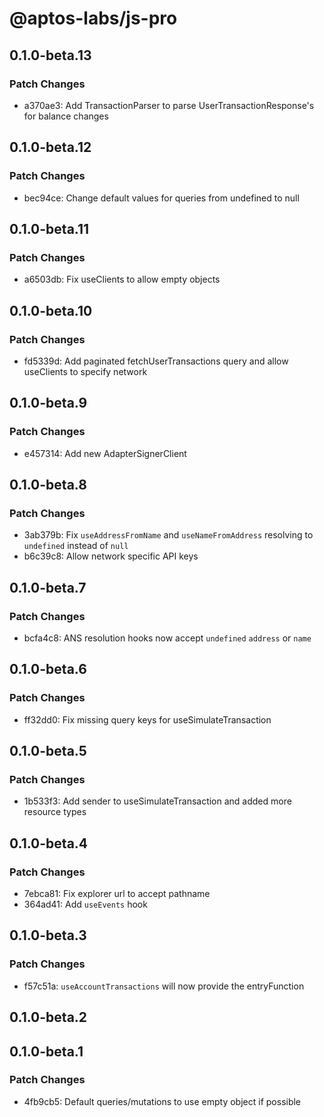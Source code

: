 # @aptos-labs/js-pro

## 0.1.0-beta.13

### Patch Changes

- a370ae3: Add TransactionParser to parse UserTransactionResponse's for balance changes

## 0.1.0-beta.12

### Patch Changes

- bec94ce: Change default values for queries from undefined to null

## 0.1.0-beta.11

### Patch Changes

- a6503db: Fix useClients to allow empty objects

## 0.1.0-beta.10

### Patch Changes

- fd5339d: Add paginated fetchUserTransactions query and allow useClients to specify network

## 0.1.0-beta.9

### Patch Changes

- e457314: Add new AdapterSignerClient

## 0.1.0-beta.8

### Patch Changes

- 3ab379b: Fix `useAddressFromName` and `useNameFromAddress` resolving to `undefined` instead of `null`
- b6c39c8: Allow network specific API keys

## 0.1.0-beta.7

### Patch Changes

- bcfa4c8: ANS resolution hooks now accept `undefined` `address` or `name`

## 0.1.0-beta.6

### Patch Changes

- ff32dd0: Fix missing query keys for useSimulateTransaction

## 0.1.0-beta.5

### Patch Changes

- 1b533f3: Add sender to useSimulateTransaction and added more resource types

## 0.1.0-beta.4

### Patch Changes

- 7ebca81: Fix explorer url to accept pathname
- 364ad41: Add `useEvents` hook

## 0.1.0-beta.3

### Patch Changes

- f57c51a: `useAccountTransactions` will now provide the entryFunction

## 0.1.0-beta.2

## 0.1.0-beta.1

### Patch Changes

- 4fb9cb5: Default queries/mutations to use empty object if possible
